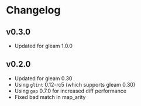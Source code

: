 # Changelog

## v0.3.0

- Updated for gleam 1.0.0

## v0.2.0

- Updated for gleam 0.30
- Using `glint` 0.12-rc5 (which supports gleam 0.30)
- Using `gap` 0.7.0 for increased diff performance
- Fixed bad match in map_arity
